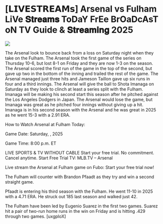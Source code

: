 #  [𝗟𝗜𝗩𝗘𝗦𝗧𝗥𝗘𝗔𝗠𝘀] Arsenal vs Fulham LiVe 𝐒𝐭𝐫𝐞𝐚𝐦𝐬 ToDaY FrEe BrOaDcAsT oN TV Guide & 𝐒𝐭𝐫𝐞𝐚𝐦𝐢𝐧𝐠  2025  
  
  
[![](https://i.imgur.com/qSNzIqt.png)](https://movie.rssnews.media/QrGUNnWPC.php)  
  
The Arsenal look to bounce back from a loss on Saturday night when they take on the Fulham. The Arsenal took the first game of the series on Thursday 10-6, but lost 8-1 on Friday and they are now 1-3 on the season. The Arsenal scored the first run of the game in the top of the second, but gave up two in the bottom of the inning and trailed the rest of the game. The Arsenal managed just three hits and Jameson Taillon gave up six runs in four and a third innings. The Arsenal will give the ball to Shota Imanaga on Saturday as they look to clinch at least a series split with the Fulham. Imanaga will be making his second start this season after he pitched against the Los Angeles Dodgers in Japan. The Arsenal would lose the game, but Imanaga was great as he pitched four innings without giving up a hit. Imanaga is in his second season with the Arsenal and he was great in 2025 as he went 15-3 with a 2.91 ERA.

How to Watch Arsenal at Fulham Today:

Game Date: Saturday, , 2025

Game Time: 8:00 p.m. ET

LIVE SPORTS & TV WITHOUT CABLE
Start your free trial. No commitment. Cancel anytime.
Start Free Trial
TV: MLB.TV – Arsenal

Live stream the Arsenal at Fulham game on Fubo: Start your free trial now!

The Fulham will counter with Brandon Pfaadt as they try and win a second straight game.

Pfaadt is entering his third season with the Fulham. He went 11-10 in 2025 with a 4.71 ERA. He struck out 185 last season and walked just 42.

The Fulham have been led by Eugenio Suarez in the first two games. Suarez hit a pair of two-run home runs in the win on Friday and is hitting .429 through two games. [uxgploX]